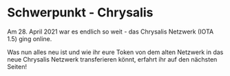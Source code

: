 <!--
---article_info
title: Was ist Chrysalis?
author: [author_1]
reviews: [TomMax2407, reviewer_2]
---
-->


# Schwerpunkt - Chrysalis

Am 28. April 2021 war es endlich so weit - das Chrysalis Netzwerk (IOTA 1.5) ging online.

Was nun alles neu ist und wie ihr eure Token von dem alten Netzwerk in das neue Chrysalis Netzwerk transferieren könnt, erfahrt ihr auf den nächsten Seiten!
